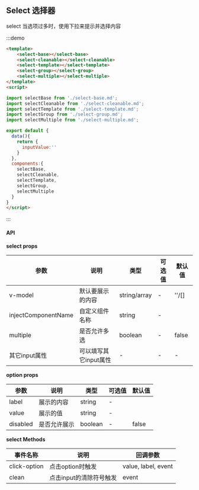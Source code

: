 ## Select 选择器

select 当选项过多时，使用下拉来提示并选择内容


:::demo 
```html
<template>
    <select-base></select-base>
    <select-cleanable></select-cleanable>
    <select-template></select-template>
    <select-group></select-group>
    <select-multiple></select-multiple>
</template>
<script>

import selectBase from './select-base.md';
import selectCleanable from './select-cleanable.md';
import selectTemplate from './select-template.md';
import selectGroup from './select-group.md';
import selectMultiple from './select-multiple.md';

export default {
  data(){
    return {
      inputValue:''
    }
  },
  components:{
    selectBase,
    selectCleanable,
    selectTemplate,
    selectGroup,
    selectMultiple
  }
}
</script>
```
:::



#### API

**select props**

| 参数      | 说明          | 类型      | 可选值                           | 默认值  |
|---------- |-------------- |---------- |--------------------------------  |-------- |
| v-model | 默认要展示的内容 | string/array | - | ''/[] |
| injectComponentName | 自定义组件名称 | string | - |  |
| multiple | 是否允许多选 | boolean | - | false |
| 其它input属性 | 可以填写其它input属性 | - | - | - |

**option props**

| 参数      | 说明          | 类型      | 可选值                           | 默认值  |
|---------- |-------------- |---------- |--------------------------------  |-------- |
| label | 展示的内容 | string | - |  |
| value | 展示的值 | string | - |  |
| disabled | 是否允许展示 | boolean | - | false |

**select Methods**

| 事件名称 | 说明 | 回调参数 |
|---------- |-------- |---------- |
| click-option | 点击option时触发 | value, label, event |
| clean | 点击input的清除符号触发 | event |


